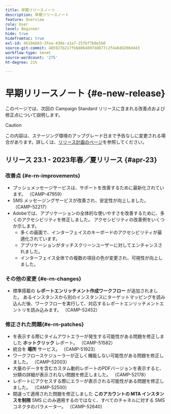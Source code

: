 ```yaml
---
title: 早期リリースノート
description: 早期リリースノート
feature: Overview
role: User
level: Beginner
hide: true
hidefromtoc: true
exl-id: 4b10eb63-3fea-438e-a1a7-25fbf7b0e5b0
source-git-commit: 485927b217fb68064897dd877c2f4a6dd208d443
workflow-type: tm+mt
source-wordcount: '275'
ht-degree: 21%

---
```



# 早期リリースノート {#e-new-release}

このページでは、次回の Campaign Standard リリースに含まれる改善点および修正点について説明します。
>[!CAUTION]
>
> この内容は、ステージング環境のアップグレード日まで予告なしに変更される場合があります。詳しくは、[リリース計画のページ](../../rn/using/release-planning.md)を参照してください。

## リリース 23.1 - 2023年春／夏リリース {#apr-23}

### 改善点 {#e-rn-improvements}

* プッシュメッセージサービスは、サポートを改善するために最新化されています。 （CAMP-47959）
* SMS メッセージングサービスが改善され、安定性が向上しました。 （CAMP-52217）
* Adobeでは、アプリケーションの全体的な使いやすさを改善するために、多くのアクセシビリティを修正しました。 アクセシビリティの改善例をいくつか示します。
   * 多くの画面で、インターフェイスのキーボードのアクセシビリティが最適化されています。
   * アプリケーションがタッチスクリーンユーザーに対してエンチャンスされました。
   * インターフェイス全体での複数の項目の色が変更され、可視性が向上しました。

### その他の変更 {#e-rn-changes}

* 標準搭載の **レポートエンリッチメント作成ワークフロー** が追加されました。 あるインスタンスから別のインスタンスにターゲットマッピングを読み込んだ後、ワークフローを実行して、対応するレポートエンリッチメントエントリを読み込みます。 （CAMP-52452）

### 修正された問題{#e-rn-patches}

* を表示する際にタイムアウトエラーが発生する可能性がある問題を修正しました **ホットクリック** レポート。 （CAMP-51582）
* 統合を **場所** サービス。 （CAMP-51923）
* ワークフロースケジューラーが正しく機能しない可能性がある問題を修正しました。 （CAMP-52003）
* 大量のデータを含むカスタム動的レポートのPDFバージョンを表示すると、分類の詳細が表示されない問題を修正しました。 （CAMP-52178）
* レポートにアクセスする際にエラーが表示される可能性がある問題を修正しました。 （CAMP-52500）
* 間違って適用された問題を修正しました **このアカウントの MTA インスタンスを制限** SMS にのみ適用するのではなく、すべてのチャネルに対する SMS コネクタのパラメーター。 （CAMP-52640）
